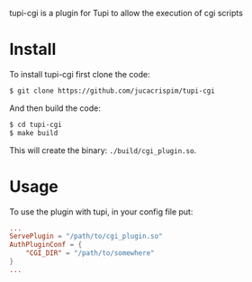 tupi-cgi is a plugin for Tupi to allow the execution of cgi scripts

Install
=======

To install tupi-cgi first clone the code:

```sh
$ git clone https://github.com/jucacrispim/tupi-cgi
```

And then build the code:

```sh
$ cd tupi-cgi
$ make build
```

This will create the binary: ``./build/cgi_plugin.so``.

Usage
=====

To use the plugin with tupi, in  your config file put:

```toml
...
ServePlugin = "/path/to/cgi_plugin.so"
AuthPluginConf = {
    "CGI_DIR" = "/path/to/somewhere"
}
...
```
